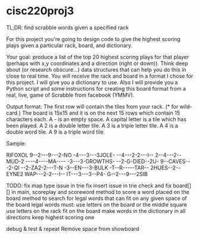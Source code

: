 # cisc220proj3
TL;DR: find scrabble words given a specified rack

For this project you're going to design code to give the highest scoring plays given a particular rack, board, and dictionary.

Your goal: produce a list of the top 20 highest scoring plays for that player (perhaps with x,y coordinates and a direction (right or down)). 
Think deep about (or research obscure…) data structures that can help you do this in close to real time. You will receive the rack and board 
in a format I chose for this project. I will give you a dictionary to use. Also I will provide you a Python script and some instructions for 
creating this board format from a real, live, game of Scrabble from facebook (YMMV).

Output format:
The first row will contain the tiles from your rack. (* for wild-card.)
The board is 15x15 and it is on the next 15 rows which contain 15 characters each.
A - is an empty space.
A capital letter is a tile which has been played.
A 2 is a double letter tile.
A 3 is a triple letter tile.
A 4 is a double word tile.
A 9 is a triple word tile.

Sample:

RIFOXOL
9--2---9---2-NO
-4---3---3JOLE-
--4---2-2---I--
2--4---2--MUD-2
----4----MA----
-3---3-GROWTHS-
--2-G-DIED--2U-
9--CAVES---2-QI
--2-ZA2-2---T-N
-3--EN---3-BULK
-T--R-----TAR--
2HUES--2--EYNE2
WAP---2-2---I--
IT---3---3--P4-
G--2---9---2SIB

TODO:
fix map type issue in trie
fix insert issue in trie
check and fix board[][] in main, scoreplay and scoreword
method to score a word placed on the board
method to search for legal words that can fit on any given space of the board
    legal words must:
        use letters on the board or the middle square
        use letters on the rack
        fit on the board
        make words in the dictionary in all directions
    keep highest scoring one

debug & test & repeat
Remove space from showboard